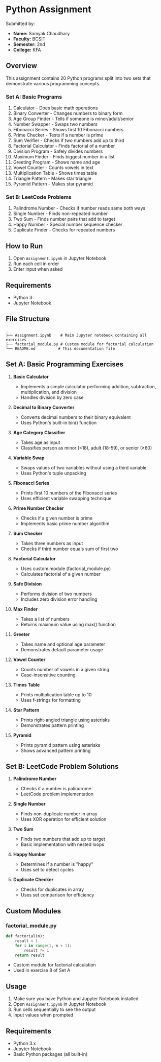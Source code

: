 # Python Assignment

Submitted by:
- **Name:** Samyak Chaudhary
- **Faculty:** BCSIT 
- **Semester:** 2nd
- **College:** KFA 

## Overview
This assignment contains 20 Python programs split into two sets that demonstrate various programming concepts.

### Set A: Basic Programs
1. Calculator - Does basic math operations
2. Binary Converter - Changes numbers to binary form
3. Age Group Finder - Tells if someone is minor/adult/senior
4. Number Swapper - Swaps two numbers
5. Fibonacci Series - Shows first 10 Fibonacci numbers
6. Prime Checker - Tests if a number is prime
7. Sum Verifier - Checks if two numbers add up to third
8. Factorial Calculator - Finds factorial of a number
9. Division Program - Safely divides numbers
10. Maximum Finder - Finds biggest number in a list
11. Greeting Program - Shows name and age
12. Vowel Counter - Counts vowels in text
13. Multiplication Table - Shows times table
14. Triangle Pattern - Makes star triangle
15. Pyramid Pattern - Makes star pyramid

### Set B: LeetCode Problems
1. Palindrome Number - Checks if number reads same both ways
2. Single Number - Finds non-repeated number
3. Two Sum - Finds number pairs that add to target
4. Happy Number - Special number sequence checker
5. Duplicate Finder - Checks for repeated numbers

## How to Run
1. Open `Assignment.ipynb` in Jupyter Notebook
2. Run each cell in order
3. Enter input when asked

## Requirements
- Python 3
- Jupyter Notebook

## File Structure

```
.
├── Assignment.ipynb    # Main Jupyter notebook containing all exercises
├── factorial_module.py # Custom module for factorial calculation
└── README.md          # This documentation file
```

## Set A: Basic Programming Exercises

1. **Basic Calculator**
   - Implements a simple calculator performing addition, subtraction, multiplication, and division
   - Handles division by zero case

2. **Decimal to Binary Converter**
   - Converts decimal numbers to their binary equivalent
   - Uses Python's built-in bin() function

3. **Age Category Classifier**
   - Takes age as input
   - Classifies person as minor (<18), adult (18-59), or senior (≥60)

4. **Variable Swap**
   - Swaps values of two variables without using a third variable
   - Uses Python's tuple unpacking

5. **Fibonacci Series**
   - Prints first 10 numbers of the Fibonacci series
   - Uses efficient variable swapping technique

6. **Prime Number Checker**
   - Checks if a given number is prime
   - Implements basic prime number algorithm

7. **Sum Checker**
   - Takes three numbers as input
   - Checks if third number equals sum of first two

8. **Factorial Calculator**
   - Uses custom module (factorial_module.py)
   - Calculates factorial of a given number

9. **Safe Division**
   - Performs division of two numbers
   - Includes zero division error handling

10. **Max Finder**
    - Takes a list of numbers
    - Returns maximum value using max() function

11. **Greeter**
    - Takes name and optional age parameter
    - Demonstrates default parameter usage

12. **Vowel Counter**
    - Counts number of vowels in a given string
    - Case-insensitive counting

13. **Times Table**
    - Prints multiplication table up to 10
    - Uses f-strings for formatting

14. **Star Pattern**
    - Prints right-angled triangle using asterisks
    - Demonstrates pattern printing

15. **Pyramid**
    - Prints pyramid pattern using asterisks
    - Shows advanced pattern printing

## Set B: LeetCode Problem Solutions

1. **Palindrome Number**
   - Checks if a number is palindrome
   - LeetCode problem implementation

2. **Single Number**
   - Finds non-duplicate number in array
   - Uses XOR operation for efficient solution

3. **Two Sum**
   - Finds two numbers that add up to target
   - Basic implementation with nested loops

4. **Happy Number**
   - Determines if a number is "happy"
   - Uses set to detect cycles

5. **Duplicate Checker**
   - Checks for duplicates in array
   - Uses set comparison for efficiency

## Custom Modules

### factorial_module.py
```python
def factorial(n):
    result = 1
    for i in range(1, n + 1):
        result *= i
    return result
```
- Custom module for factorial calculation
- Used in exercise 8 of Set A

## Usage

1. Make sure you have Python and Jupyter Notebook installed
2. Open `Assignment.ipynb` in Jupyter Notebook
3. Run cells sequentially to see the output
4. Input values when prompted

## Requirements

- Python 3.x
- Jupyter Notebook
- Basic Python packages (all built-in) 